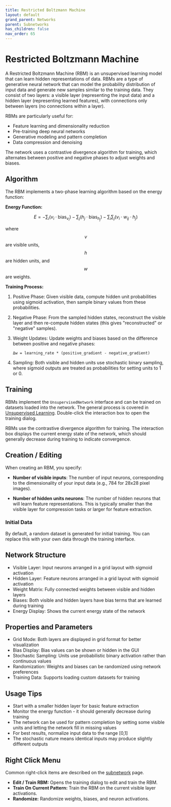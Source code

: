 ```yaml
---
title: Restricted Boltzmann Machine
layout: default
grand_parent: Networks
parent: Subnetworks
has_children: false
nav_order: 65
---
```


# Restricted Boltzmann Machine

A Restricted Boltzmann Machine (RBM) is an unsupervised learning model that can learn hidden representations of data. RBMs are a type of generative neural network that can model the probability distribution of input data and generate new samples similar to the training data. They consist of two layers: a visible layer (representing the input data) and a hidden layer (representing learned features), with connections only between layers (no connections within a layer).

RBMs are particularly useful for:
- Feature learning and dimensionality reduction
- Pre-training deep neural networks
- Generative modeling and pattern completion
- Data compression and denoising

The network uses a contrastive divergence algorithm for training, which alternates between positive and negative phases to adjust weights and biases.

<!-- TODO: Add image showing RBM structure -->

## Algorithm

The RBM implements a two-phase learning algorithm based on the energy function:

**Energy Function:**

$$
E = -\sum_i (v_i \cdot \text{bias}_{v_i}) - \sum_j (h_j \cdot \text{bias}_{h_j}) - \sum_i \sum_j (v_i \cdot w_{ij} \cdot h_j)
$$

where $$ v $$ are visible units, $$ h $$ are hidden units, and $$ w $$ are weights.

**Training Process:**

1. Positive Phase: Given visible data, compute hidden unit probabilities using sigmoid activation, then sample binary values from these probabilities.

2. Negative Phase: From the sampled hidden states, reconstruct the visible layer and then re-compute hidden states (this gives "reconstructed" or "negative" samples).

3. Weight Updates: Update weights and biases based on the difference between positive and negative phases:
   ```
   Δw = learning_rate * (positive_gradient - negative_gradient)
   ```

4. Sampling: Both visible and hidden units use stochastic binary sampling, where sigmoid outputs are treated as probabilities for setting units to 1 or 0.

## Training

RBMs implement the `UnsupervisedNetwork` interface and can be trained on datasets loaded into the network. The general process is covered in [Unsupervised Learning](../learning/unsupervisedLearning). Double-click the interaction box to open the training dialog.

RBMs use the contrastive divergence algorithm for training. The interaction box displays the current energy state of the network, which should generally decrease during training to indicate convergence.

## Creation / Editing

When creating an RBM, you specify:

- **Number of visible inputs**: The number of input neurons, corresponding to the dimensionality of your input data (e.g., 784 for 28x28 pixel images).

- **Number of hidden units neurons**: The number of hidden neurons that will learn feature representations. This is typically smaller than the visible layer for compression tasks or larger for feature extraction.

### Initial Data
By default, a random dataset is generated for initial training. You can replace this with your own data through the training interface.

## Network Structure

- Visible Layer: Input neurons arranged in a grid layout with sigmoid activation
- Hidden Layer: Feature neurons arranged in a grid layout with sigmoid activation  
- Weight Matrix: Fully connected weights between visible and hidden layers
- Biases: Both visible and hidden layers have bias terms that are learned during training
- Energy Display: Shows the current energy state of the network

## Properties and Parameters

- Grid Mode: Both layers are displayed in grid format for better visualization
- Bias Display: Bias values can be shown or hidden in the GUI
- Stochastic Sampling: Units use probabilistic binary activation rather than continuous values
- Randomization: Weights and biases can be randomized using network preferences
- Training Data: Supports loading custom datasets for training

## Usage Tips

- Start with a smaller hidden layer for basic feature extraction
- Monitor the energy function - it should generally decrease during training
- The network can be used for pattern completion by setting some visible units and letting the network fill in missing values
- For best results, normalize input data to the range [0,1]
- The stochastic nature means identical inputs may produce slightly different outputs

## Right Click Menu

Common right-click items are described on the [subnetwork](.) page.

- **Edit / Train RBM:** Opens the training dialog to edit and train the RBM.
- **Train On Current Pattern:** Train the RBM on the current visible layer activations.
- **Randomize:** Randomize weights, biases, and neuron activations.